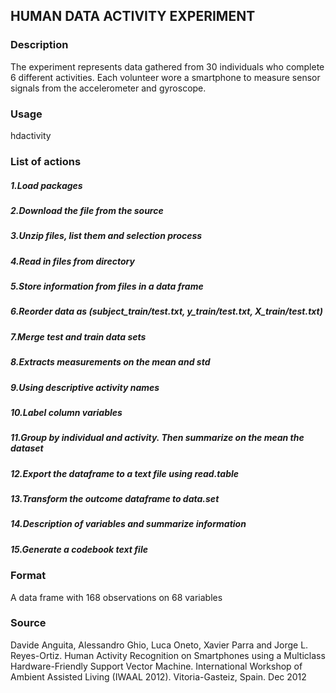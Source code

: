 ## HUMAN DATA ACTIVITY EXPERIMENT

### Description 
The experiment represents data gathered from 30 individuals who complete 6 different activities. 
Each volunteer wore a smartphone to measure sensor signals from the accelerometer and gyroscope.

### Usage
hdactivity

### List of actions
##### 1.Load packages
##### 2.Download the file from the source
##### 3.Unzip files, list them and selection process
##### 4.Read in files from directory 
##### 5.Store information from files in a data frame 
##### 6.Reorder data as (subject_train/test.txt, y_train/test.txt, X_train/test.txt)
##### 7.Merge test and train data sets
##### 8.Extracts measurements on the mean and std
##### 9.Using descriptive activity names
##### 10.Label column variables
##### 11.Group by individual and activity. Then summarize on the mean the dataset 
##### 12.Export the dataframe to a text file using read.table
##### 13.Transform the outcome dataframe to data.set 
##### 14.Description of variables and summarize information 
##### 15.Generate a codebook text file  

### Format 

A data frame with 168 observations on 68 variables 


### Source

Davide Anguita, Alessandro Ghio, Luca Oneto, Xavier Parra and Jorge L. Reyes-Ortiz. Human Activity Recognition on Smartphones using a Multiclass Hardware-Friendly Support Vector Machine. International Workshop of Ambient Assisted Living (IWAAL 2012). Vitoria-Gasteiz, Spain. Dec 2012
